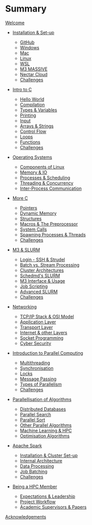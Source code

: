 # Summary

[Welcome](home.md)

- [Installation & Set-up](./chapter1/getting-started.md)
  - [GitHub](./chapter1/github.md)
  - [Windows](./chapter1/windows.md)
  - [Mac](./chapter1/mac.md)
  - [Linux](./chapter1/linux.md)
  - [WSL](./chapter1/wsl.md)
  - [M3 MASSIVE]()
  - [Nectar Cloud]()
  - [Challenges](./chapter1/challenges.md)

- [Intro to C](./chapter2/intro-to-c.md)
  - [Hello World](./chapter2/helloworld.md)
  - [Compilation](./chapter2/compilation.md)
  - [Types & Variables](./chapter2/vars.md)
  - [Printing](./chapter2/printing.md)
  - [Input](./chapter2/input.md)
  - [Arrays & Strings](./chapter2/array.md)
  - [Control Flow](./chapter2/ctrl-flow.md)
  - [Loops](./chapter2/loops.md)
  - [Functions](./chapter2/functions.md)
  - [Challenges]()

- [Operating Systems]()
  - [Components of Linux]()
  - [Memory & IO]()
  - [Processes & Scheduling]()
  - [Threading & Concurrency]()
  - [Inter-Process Communication]()

- [More C]()
  - [Pointers](./chapter2/pointers.md)
  - [Dynamic Memory](./chapter2/memory.md)
  - [Structures](./chapter2/structs.md)
  - [Macros & The Preprocessor](./chapter2/macros.md)
  - [System Calls]()
  - [Spawning Processes & Threads]()
  - [Challenges](./chapter2/challenges.md)

- [M3 & SLURM](./chapter3/chapter3.md)
  - [Login - SSH & Strudel](./chapter3/login.md)
  - [Batch vs. Stream Processing]()
  - [Cluster Architectures]()
  - [Schedmd's SLURM]()
  - [M3 Interface & Usage]()
  - [Job Scripting]()
  - [Advanced SLURM]()
  - [Challenges](./chapter3/challenges.md)

- [Networking]()
  - [TCP/IP Stack & OSI Model]()
  - [Application Layer]()
  - [Transport Layer]()
  - [Internet & other Layers]()
  - [Socket Programming]()
  - [Cyber Security]()

- [Introduction to Parallel Computing](./chapter8/chapter8.md)
  - [Multithreading](./chapter8/multithreading.md)
  - [Synchronisation](./chapter8/synchronisation.md)
  - [Locks](./chapter8/locks.md)
  - [Message Passing](./chapter8/message-passing.md)
  - [Types of Parallelism](./chapter8/parallelism.md)
  - [Challenges](./chapter8/challenges.md)

- [Parallellisation of Algorithms]()
  - [Distributed Databases]()
  - [Parallel Search]()
  - [Parallel Sort]()
  - [Other Parallel Algorithms]()
  - [Machine Learning & HPC]()
  - [Optimisation Algorithms]()

- [Apache Spark](./chapter10/chapter10.md)
  - [Installation & Cluster Set-up](./chapter10/set-up.md)
  - [Internal Architecture](./chapter10/internals.md)
  - [Data Processing](./chapter10/data-processing.md)
  - [Job Batching](./chapter10/job-batching.md)
  - [Challenges](./chapter10/challenges.md)

- [Being a HPC Member]()
  - [Expectations & Leadership]()
  - [Project Workflow]()
  - [Academic Supervisors & Papers]()

[Acknowledgements](./acknowledgements.md)
